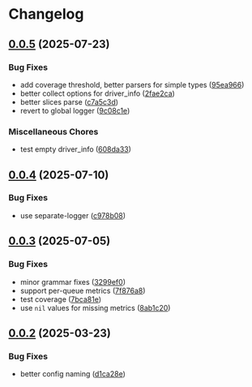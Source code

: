 # Changelog

## [0.0.5](https://github.com/newrushbolt/go-ethtool-metrics/compare/v0.0.4...v0.0.5) (2025-07-23)


### Bug Fixes

* add coverage threshold, better parsers for simple types ([95ea966](https://github.com/newrushbolt/go-ethtool-metrics/commit/95ea966454a29951fee3e220aee7a61fa43bef45))
* better collect options for driver_info ([2fae2ca](https://github.com/newrushbolt/go-ethtool-metrics/commit/2fae2ca09e8e8ac56373e4534d379e049f3014a0))
* better slices parse ([c7a5c3d](https://github.com/newrushbolt/go-ethtool-metrics/commit/c7a5c3d090b684d0ab8117eb2880693530b4044a))
* revert to global logger ([9c08c1e](https://github.com/newrushbolt/go-ethtool-metrics/commit/9c08c1e51c94f6764c967e9bfd4ffc7caa52dcb2))


### Miscellaneous Chores

* test empty driver_info ([608da33](https://github.com/newrushbolt/go-ethtool-metrics/commit/608da33eeeefc0155d4263fdc2205398bbc059ef))

## [0.0.4](https://github.com/newrushbolt/go-ethtool-metrics/compare/v0.0.3...v0.0.4) (2025-07-10)


### Bug Fixes

* use separate-logger ([c978b08](https://github.com/newrushbolt/go-ethtool-metrics/commit/c978b081161cbc69b812eb5affbf6a1e87553f3b))

## [0.0.3](https://github.com/newrushbolt/go-ethtool-metrics/compare/v0.0.2...v0.0.3) (2025-07-05)


### Bug Fixes

* minor grammar fixes ([3299ef0](https://github.com/newrushbolt/go-ethtool-metrics/commit/3299ef06d95883ef5e837af8e4f6faa664560120))
* support per-queue metrics ([7f876a8](https://github.com/newrushbolt/go-ethtool-metrics/commit/7f876a8570e4f882744589294a054b183e1773b4))
* test coverage ([7bca81e](https://github.com/newrushbolt/go-ethtool-metrics/commit/7bca81e3e435f7c34fb48ee546142507d3570ddf))
* use `nil` values for missing metrics ([8ab1c20](https://github.com/newrushbolt/go-ethtool-metrics/commit/8ab1c209b45872d2a3bc254d50b37590362a0faa))

## [0.0.2](https://github.com/newrushbolt/go-ethtool-metrics/compare/v0.0.1...v0.0.2) (2025-03-23)


### Bug Fixes

* better config naming ([d1ca28e](https://github.com/newrushbolt/go-ethtool-metrics/commit/d1ca28eb19e3e803cdc1569f58db0ed05c35401b))
